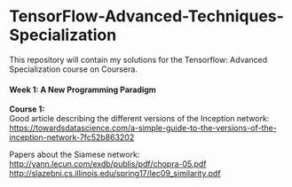 # TensorFlow-Advanced-Techniques-Specialization

This repository will contain my solutions for the Tensorflow: Advanced Specialization course on Coursera.  


#### Week 1: A New Programming Paradigm

**Course 1:**  
Good article describing the different versions of the Inception network:  
https://towardsdatascience.com/a-simple-guide-to-the-versions-of-the-inception-network-7fc52b863202

Papers about the Siamese network:  
http://yann.lecun.com/exdb/publis/pdf/chopra-05.pdf  
http://slazebni.cs.illinois.edu/spring17/lec09_similarity.pdf
